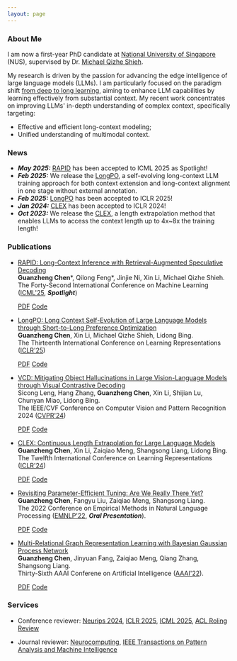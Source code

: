 ```yaml
---
layout: page
---
```


### About Me

I am now a first-year PhD candidate at [National University of Singapore](https://nus.edu.sg/) (NUS), supervised by Dr. [Michael Qizhe Shieh](https://michaelshieh.com/).
<!-- second-year Master's student at [Sun Yat-sen University](https://www.sysu.edu.cn/) (SYSU), supervised by Dr. [Shangsong Liang](https://cse.sysu.edu.cn/content/4569). I also work closely with [Zaiqiao Meng](https://mengzaiqiao.github.io/) and [Fangyu Liu](https://fangyuliu.me/about.html).
Previously, I completed my Bachelor's degree at [Chongqing University](https://www.cqu.edu.cn/) (CQU) in 2021. -->
My research is driven by the passion for advancing the edge intelligence of large language models (LLMs). I am particularly focused on the paradigm shift [from deep to long learning](https://hazyresearch.stanford.edu/blog/2023-03-27-long-learning), aiming to enhance LLM capabilities by learning effectively from substantial context. My recent work concentrates on improving LLMs' in-depth understanding of complex context, specifically targeting:

- Effective and efficient long-context modeling;
- Unified understanding of multimodal context.






### News
- ***May 2025:*** [RAPID](https://arxiv.org/abs/2502.20330) has been accepted to ICML 2025 as Spotlight!
- ***Feb 2025:*** We release the [LongPO](https://www.arxiv.org/pdf/2502.13922), a self-evolving long-context LLM training approach for both context extension and long-context alignment in one stage without external annotation.
- ***Feb 2025:*** [LongPO](https://www.arxiv.org/pdf/2502.13922) has been accepted to ICLR 2025!
- ***Jan 2024:*** [CLEX](https://arxiv.org/abs/2310.16450) has been accepted to ICLR 2024!
- ***Oct 2023:*** We release the [CLEX](https://arxiv.org/abs/2310.16450), a length extrapolation method that enables LLMs to access the context length up to 4x~8x the training length!







### Publications

- [RAPID: Long-Context Inference with Retrieval-Augmented Speculative Decoding](https://arxiv.org/abs/2502.20330)<br>
  **Guanzheng Chen**\*, Qilong Feng\*, Jinjie Ni, Xin Li, Michael Qizhe Shieh.<br>
   The Forty-Second International Conference on Machine Learning ([ICML'25](https://icml.cc/), ***Spotlight***)

  <div class="btn-links">
  <a class="btn btn-outline-primary btn-page-header btn-sm" href="https://arxiv.org/pdf/2502.20330" target="_blank" rel="noopener">PDF</a>
  <a class="btn btn-outline-primary btn-page-header btn-sm" href="https://github.com/John-AI-Lab/RAPID" target="_blank" rel="noopener">Code</a>
  </div>

- [LongPO: Long Context Self-Evolution of Large Language Models through Short-to-Long Preference Optimization](https://arxiv.org/abs/2502.13922)<br>
  **Guanzheng Chen**, Xin Li, Michael Qizhe Shieh, Lidong Bing.<br>
 The Thirteenth International Conference on Learning Representations ([ICLR'25](https://iclr.cc/))
  
  <div class="btn-links">
  <a class="btn btn-outline-primary btn-page-header btn-sm" href="https://www.arxiv.org/pdf/2502.13922" target="_blank" rel="noopener">PDF</a>
  <a class="btn btn-outline-primary btn-page-header btn-sm" href="https://github.com/DAMO-NLP-SG/LongPO" target="_blank" rel="noopener">Code</a>
  </div>


- [VCD: Mitigating Object Hallucinations in Large Vision-Language Models through Visual Contrastive Decoding](https://arxiv.org/abs/2311.16922)<br>
 Sicong Leng, Hang Zhang, **Guanzheng Chen**, Xin Li, Shijian Lu, Chunyan Miao, Lidong Bing.<br>
 The IEEE/CVF Conference on Computer Vision and Pattern Recognition 2024 ([CVPR'24](https://cvpr.thecvf.com/Conferences/2024))
  
  <div class="btn-links">
  <a class="btn btn-outline-primary btn-page-header btn-sm" href="https://arxiv.org/pdf/2311.16922" target="_blank" rel="noopener">PDF</a>
  <a class="btn btn-outline-primary btn-page-header btn-sm" href="https://github.com/DAMO-NLP-SG/VCD" target="_blank" rel="noopener">Code</a>
  </div>



- [CLEX: Continuous Length Extrapolation for Large Language Models](https://arxiv.org/pdf/2310.16450.pdf)<br>
  **Guanzheng Chen**, Xin Li, Zaiqiao Meng, Shangsong Liang, Lidong Bing.<br>
 The Twelfth International Conference on Learning Representations ([ICLR'24](https://iclr.cc/))
  
  <div class="btn-links">
  <a class="btn btn-outline-primary btn-page-header btn-sm" href="https://arxiv.org/pdf/2310.16450.pdf" target="_blank" rel="noopener">PDF</a>
  <a class="btn btn-outline-primary btn-page-header btn-sm" href="https://github.com/DAMO-NLP-SG/CLEX" target="_blank" rel="noopener">Code</a>
  </div>


- [Revisiting Parameter-Efficient Tuning: Are We Really There Yet?](https://arxiv.org/abs/2202.07962)<br>
  **Guanzheng Chen**, Fangyu Liu, Zaiqiao Meng, Shangsong Liang.<br>
  The 2022 Conference on Empirical Methods in Natural Language Processing ([EMNLP'22](https://2022.emnlp.org/), ***Oral Presentation***).
  
  <div class="btn-links">
  <a class="btn btn-outline-primary btn-page-header btn-sm" href="https://arxiv.org/pdf/2202.07962.pdf" target="_blank" rel="noopener">PDF</a>
  <a class="btn btn-outline-primary btn-page-header btn-sm" href="https://github.com/guanzhchen/petuning" target="_blank" rel="noopener">Code</a>
  </div>

- [Multi-Relational Graph Representation Learning with Bayesian Gaussian Process Network](https://ojs.aaai.org/index.php/AAAI/article/view/20492)<br>
  **Guanzheng Chen**, Jinyuan Fang, Zaiqiao Meng, Qiang Zhang, Shangsong Liang.<br>
  Thirty-Sixth AAAI Conferene on Artificial Intelligence ([AAAI'22](https://aaai.org/Conferences/AAAI-22/)).<br>
  
  <div class="btn-links">
  <a class="btn btn-outline-primary btn-page-header btn-sm" href="{{site.url}}/data/papers/8491.ChenG_with_appendix.pdf" target="_blank" rel="noopener">PDF</a>
  <a class="btn btn-outline-primary btn-page-header btn-sm" href="https://github.com/sysu-gzchen/GGPN" target="_blank" rel="noopener">Code</a>
  </div>

### Services

- Conference reviewer: [Neurips 2024](https://neurips.cc/Conferences/2024), [ICLR 2025](https://iclr.cc/), [ICML 2025](https://icml.cc/), [ACL Roling Review ](https://aclrollingreview.org/)

- Journal reviewer: [Neurocomputing](https://www.sciencedirect.com/journal/neurocomputing), [IEEE Transactions on Pattern Analysis and Machine Intelligence](https://ieeexplore.ieee.org/xpl/RecentIssue.jsp?punumber=34)